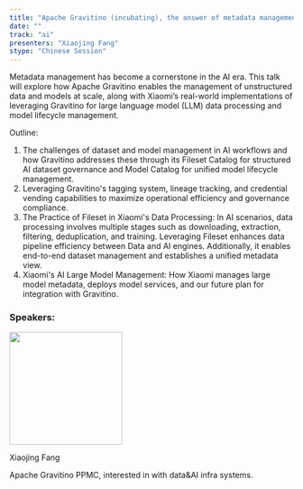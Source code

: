 ```yaml
---
title: "Apache Gravitino (incubating), the answer of metadata management in AI era"
date: ""
track: "ai"
presenters: "Xiaojing Fang"
stype: "Chinese Session"
---
```


Metadata management has become a cornerstone in the AI era. This talk will explore how Apache Gravitino enables the management of unstructured data and models at scale, along with Xiaomi’s real-world implementations of leveraging Gravitino for large language model (LLM) data processing and model lifecycle management.

Outline:

1. The challenges of dataset and model management in AI workflows and how Gravitino addresses these through its Fileset Catalog for structured AI dataset governance and Model Catalog for unified model lifecycle management. 
2. Leveraging Gravitino's tagging system, lineage tracking, and credential vending capabilities to maximize operational efficiency and governance compliance.
3. The Practice of Fileset in Xiaomi's Data Processing: In AI scenarios, data processing involves multiple stages such as downloading, extraction, filtering, deduplication, and training. Leveraging Fileset enhances data pipeline efficiency between Data and AI engines. Additionally, it enables end-to-end dataset management and establishes a unified metadata view.
4. Xiaomi's AI Large Model Management: How Xiaomi manages large model metadata, deploys model services, and our future plan for integration with Gravitino.

### Speakers:


<img src="https://sessionize.com/image/55b6-400o400o1-WRxegEMYqhs6HUADASeHmN.png" width="200" /><br/>

Xiaojing Fang

Apache Gravitino PPMC,  interested in with data&AI infra systems. 

